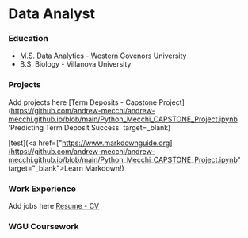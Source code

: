 # Data Analyst


### Education
- M.S. Data Analytics - Western Govenors University
- B.S. Biology - Villanova University


### Projects
Add projects here
[Term Deposits - Capstone Project](https://github.com/andrew-mecchi/andrew-mecchi.github.io/blob/main/Python_Mecchi_CAPSTONE_Project.ipynb 'Predicting Term Deposit Success'  target=_blank)

[test](<a href=["https://www.markdownguide.org](https://github.com/andrew-mecchi/andrew-mecchi.github.io/blob/main/Python_Mecchi_CAPSTONE_Project.ipynb" target="_blank">Learn Markdown!</a>)


### Work Experience
Add jobs here
[Resume - CV](https://github.com/andrew-mecchi/andrew-mecchi.github.io/blob/main/assets/Mecchi_Resume.pdf)


### WGU Coursework
